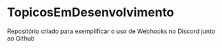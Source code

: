 # TopicosEmDesenvolvimento
Repositório criado para exemplificar o uso de Webhooks no Discord junto ao Github
